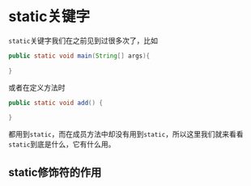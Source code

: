 # static关键字

`static`关键字我们在之前见到过很多次了，比如

```java
public static void main(String[] args){
    
}
```

或者在定义方法时

```java
public static void add() {
    
}
```

都用到`static`，而在成员方法中却没有用到`static`，所以这里我们就来看看`static`到底是什么，它有什么用。

## static修饰符的作用


